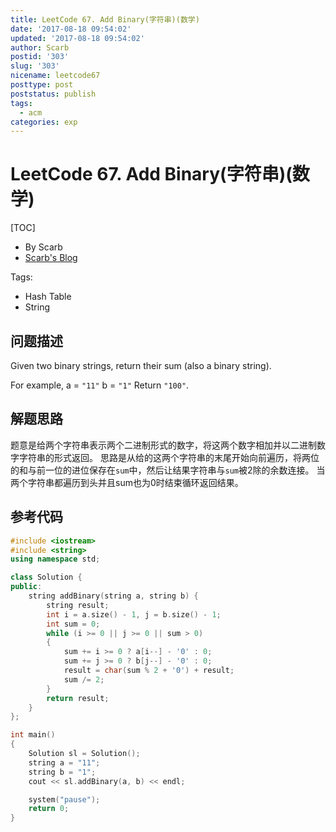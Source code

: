```yaml
---
title: LeetCode 67. Add Binary(字符串)(数学)
date: '2017-08-18 09:54:02'
updated: '2017-08-18 09:54:02'
author: Scarb
postid: '303'
slug: '303'
nicename: leetcode67
posttype: post
poststatus: publish
tags:
  - acm
categories: exp
---
```


# LeetCode 67. Add Binary(字符串)(数学)

[TOC]

- By Scarb
- [Scarb's Blog](http://47.106.131.90/blog)

Tags:

- Hash Table
- String

## 问题描述

Given two binary strings, return their sum (also a binary string).

For example,
a = `"11"`
b = `"1"`
Return `"100"`.

## 解题思路

题意是给两个字符串表示两个二进制形式的数字，将这两个数字相加并以二进制数字字符串的形式返回。
思路是从给的这两个字符串的末尾开始向前遍历，将两位的和与前一位的进位保存在`sum`中，然后让结果字符串与`sum`被2除的余数连接。
当两个字符串都遍历到头并且sum也为0时结束循环返回结果。

## 参考代码
```C++
#include <iostream>
#include <string>
using namespace std;

class Solution {
public:
	string addBinary(string a, string b) {
		string result;
		int i = a.size() - 1, j = b.size() - 1;
		int sum = 0;
		while (i >= 0 || j >= 0 || sum > 0)
		{
			sum += i >= 0 ? a[i--] - '0' : 0;
			sum += j >= 0 ? b[j--] - '0' : 0;
			result = char(sum % 2 + '0') + result;
			sum /= 2;
		}
		return result;
	}
};

int main()
{
	Solution sl = Solution();
	string a = "11";
	string b = "1";
	cout << sl.addBinary(a, b) << endl;

	system("pause");
	return 0;
}
```